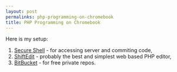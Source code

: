 ```yaml
---
layout: post
permalinks: php-programming-on-chromebook
title: PHP Programming on Chromebook
---
```


Here is my setup:
	
  1. [Secure Shell](https://chrome.google.com/webstore/detail/secure-shell/pnhechapfaindjhompbnflcldabbghjo/reviews) - for accessing server and commiting code,
  1. [ShiftEdit](https://shiftedit.net/) - probably the best and simplest web based PHP editor,
  1. [BitBucket](https://bitbucket.org/) - for free private repos.



